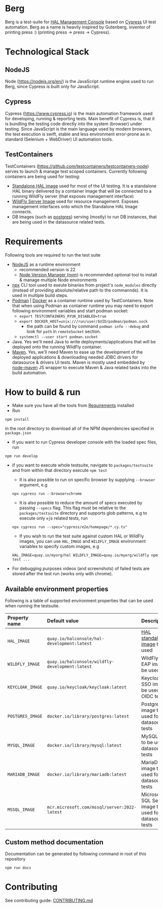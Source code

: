 # Berg

Berg is a test-suite for [HAL Management Console](https://github.com/hal/console) based on [Cypress](https://www.cypress.io) UI test automation. Berg as a name is heavily inspired by Gutenberg, inventor of printing press :) (printing press -> press -> Cypress).

# Technological Stack

## NodeJS

Node (https://nodejs.org/en/) is the JavaScript runtime engine used to run Berg, since Cypress is built only for JavaScript.

## Cypress

Cypress (https://www.cypress.io) is the main automation framework used for developing, running & reporting tests. Main benefit of Cypress is, that it is bundling the testing code directly into the system (browser) under testing. Since JavaScript is the main language used by modern browsers, the test execution is swift, stable and less environment error-prone as in standard (Selenium + WebDriver) UI automation tools.

## TestContainers

TestContainers (https://github.com/testcontainers/testcontainers-node) serves to launch & manage test scoped containers. Currently following containers are being used for testing:

- [Standalone HAL image](https://quay.io/repository/halconsole/hal) used for most of the UI testing. It is a standalone HAL binary delivered by a container image that will be connected to a running WildFly server (that exposes management interface)
- [WildFly Server Image](https://quay.io/repository/halconsole/wildfly) used for resource management. Exposes management interfaces onto which the Standalone HAL Image connects.
- DB Images (such as [postgres](https://hub.docker.com/_/postgres)) serving (mostly) to run DB instances, that are being used in the datasource related tests.

# Requirements

Following tools are required to run the test suite

- [NodeJS](https://nodejs.org/en/) as a runtime environment
  - recommended version is 22
  - [Node Version Manager (nvm)](https://github.com/nvm-sh/nvm) is recommended optional tool to install & manage multiple Node environments
- [npx](https://github.com/npm/npx) CLI tool used to exeute binaries from project's `node_modules` directly (instead of providing absolute/relative path to the commannds). It is used in multiple build steps.
- [Podman](https://podman.io) | [Docker](https://www.docker.com) as a container runtime used by TestContainers. Note that when using Podman as container runtime you may need to export following environment variables and start podman socket:
  - `export TESTCONTAINERS_RYUK_DISABLED=true`
  - `export DOCKER_HOST=unix:///run/user/$UID/podman/podman.sock`
    - the path can be found by command `podman info --debug` and look for `path` in `remoteSocket` section.
  - `systemctl --user start podman.socket`
- Java. Yes we'll need Java to write deployments/applications that will be deployed onto the running WildFly container.
- [Maven](https://maven.apache.org). Yes, we'll need Maven to ease up the development of the deployed applications & downloading needed JDBC drivers for datasource & drivers UI tests. Maven is mostly used embedded by [node-maven](https://github.com/headcr4sh/node-maven) JS wrapper to execute Maven & Java related tasks into the build automation.

# How to build & run

- Make sure you have all the tools from [Requirements](#requirements) installed
- Run

```
npm install
```

in the root directory to download all of the NPM dependencies specified in `package.json`

- If you want to run Cypress developer console with the loaded spec files, run

```
npm run develop
```

- If you want to execute whole testsuite, navigate to `packages/testsuite` and from within that directory execute `npm test`

  - It is also possible to run on specific browser by supplying `--browser` argument, e.g

  ```
  npx cypress run --browser=chrome
  ```

  - It is also possible to reduce the amount of specs executed by passing `--specs` flag. This flag must be relative to the `packages/testsuite` directory and supports glob patterns, e.g to execute only `ejb` related tests, run

  ```
  npx cypress run --spec="cypress/e2e/homepage/*.cy.ts"
  ```

  - If you wish to run the test suite against custom HAL or WildFly images, you can use `HAL_IMAGE` and `WILDFLY_IMAGE` environment variables to specify custom images, e.g

  ```
  HAL_IMAGE=quay.io/myorg/hal WILDFLY_IMAGE=quay.io/myorg/wildfly npm test ...
  ```

- For debugging purposes videos (and screenshots) of failed tests are stored after the test run (works only with chrome).

## Available environment properties

Following is a table of supported environment properties that can be used when running the testsuite.

| Property name    | Default value                                   | Description                                                                                   |
| :--------------- | :---------------------------------------------- | :-------------------------------------------------------------------------------------------- |
| `HAL_IMAGE`      | `quay.io/halconsole/hal-development:latest`     | [HAL standalone image](https://hal.github.io/documentation/get-started/#container) to be used |
| `WILDFLY_IMAGE`  | `quay.io/halconsole/wildfly-development:latest` | WildFly/JBoss EAP image to be used                                                            |
| `KEYCLOAK_IMAGE` | `quay.io/keycloak/keycloak:latest`              | Keycloak/RH-SSO image to be used for OIDC tests                                               |
| `POSTGRES_IMAGE` | `docker.io/library/postgres:latest`             | PostgreSQL image to be used for datasource tests                                              |
| `MYSQL_IMAGE`    | `docker.io/library/mysql:latest`                | MySQL image to be used for datasource tests                                                   |
| `MARIADB_IMAGE`  | `docker.io/library/mariadb:latest`              | MariaDB image to be used for datasource tests                                                 |
| `MSSQL_IMAGE`    | `mcr.microsoft.com/mssql/server:2022-latest`    | Microsoft SQL Server image to be used for datasource tests                                    |

## Custom method documentation

Documentation can be generated by following command in root of this repository

```
npm run docs
```

# Contributing

See contributing guide: [CONTRIBUTING.md](CONTRIBUTING.md)
